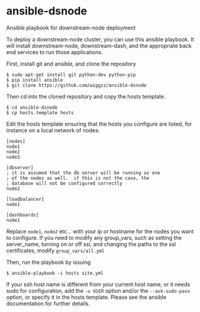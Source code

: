 ansible-dsnode
==============

Ansible playbook for downstream-node deployment

To deploy a downstream-node cluster, you can use this ansible playbook.  It will install downstream-node, downstream-dash, and the appropriate back end services to run those applications.

First, install git and ansible, and clone the repository

```
$ sudo apt-get install git python-dev python-pip
$ pip install ansible
$ git clone https://github.com/wiggzz/ansible-dsnode
```

Then cd into the cloned repository and copy the hosts template.

```
$ cd ansible-dsnode
$ cp hosts.template hosts
```

Edit the hosts template ensuring that the hosts you configure are listed, for instance on a local network of nodes:

```
[nodes]
node1
node2
node3

[dbserver]
; it is assumed that the db server will be running as one
; of the nodes as well.  if this is not the case, the 
; database will not be configured correctly
node2

[loadbalancer]
node1

[dashboards]
node1
```

Replace `node1`, `node2` etc... with your ip or hostname for the nodes you want to configure.  If you need to modify any group_vars, such as setting the server_name, turning on or off ssl, and changing the paths to the ssl certificates, modify `group_vars/all.yml`

Then, run the playbook by issuing

```
$ ansible-playbook -i hosts site.yml
```

If your ssh host name is different from your current host name, or it needs sudo for configuration, add the `-u USER` option and/or the `--ask-sudo-pass` option, or specify it in the hosts template.  Please see the ansible documentation for further details.

